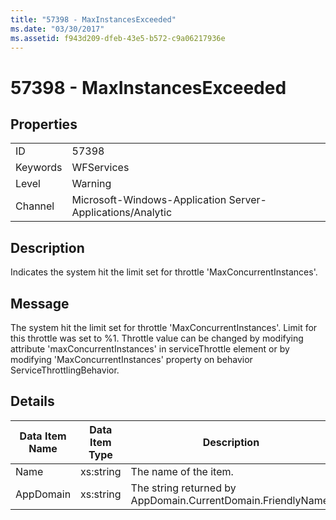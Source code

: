 ```yaml
---
title: "57398 - MaxInstancesExceeded"
ms.date: "03/30/2017"
ms.assetid: f943d209-dfeb-43e5-b572-c9a06217936e
---
```

# 57398 - MaxInstancesExceeded
## Properties  


|||  
|-|-|  
|ID|57398|  
|Keywords|WFServices|  
|Level|Warning|  
|Channel|Microsoft-Windows-Application Server-Applications/Analytic|  

## Description  
 Indicates the system hit the limit set for throttle 'MaxConcurrentInstances'.  

## Message  
 The system hit the limit set for throttle 'MaxConcurrentInstances'. Limit for this throttle was set to %1. Throttle value can be changed by modifying attribute 'maxConcurrentInstances' in serviceThrottle element or by modifying 'MaxConcurrentInstances' property on behavior ServiceThrottlingBehavior.  

## Details  


| Data Item Name | Data Item Type |                         Description                          |
|----------------|----------------|--------------------------------------------------------------|
|      Name      |   xs:string    |                    The name of the item.                     |
|   AppDomain    |   xs:string    | The string returned by AppDomain.CurrentDomain.FriendlyName. |

